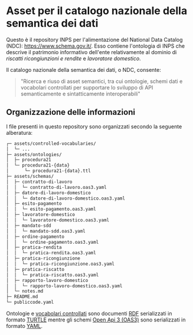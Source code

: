 # Asset per il catalogo nazionale della semantica dei dati
Questo è il repository INPS per l'alimentazione del National Data Catalog (NDC): https://www.schema.gov.it/.
Esso contiene l'ontologia di INPS che descrive il patrimonio informativo dell'ente relativamente al dominio di _riscatti ricongiunzioni e rendite_ e _lavoratore domestico_.

Il catalogo nazionale della semantica dei dati, o NDC, consente:
> "Ricerca e riuso di asset semantici, tra cui ontologie, schemi dati e vocabolari controllati per supportare lo sviluppo di API semanticamente e sintatticamente interoperabili"

## Organizzazione delle informazioni

I file presenti in questo repository sono organizzati secondo la seguente alberatura:

```bash
┌─ assets/controlled-vocabularies/
│  └─ ...
├─ assets/ontologies/
│  ├─ procedura21
│  └─ procedura21-{data}
│      └─ procedura21-{data}.ttl
├─ assets/schemas/
│  ├─ contratto-di-lavoro
│  │  └─ contratto-di-lavoro.oas3.yaml
│  ├─ datore-di-lavoro-domestico
│  │  └─ datore-di-lavoro-domestico.oas3.yaml
│  ├─ esito-pagamento
│  │  └─ esito-pagamento.oas3.yaml
│  ├─ lavoratore-domestico
│  │  └─ lavoratore-domestico.oas3.yaml
│  ├─ mandato-sdd
│  │  └─ mandato-sdd.oas3.yaml
│  ├─ ordine-pagamento
│  │  └─ ordine-pagamento.oas3.yaml
│  ├─ pratica-rendita
│  │  └─ pratica-rendita.oas3.yaml
│  ├─ pratica-ricongiunzione
│  │  └─ pratica-ricongiunzione.oas3.yaml
│  ├─ pratica-riscatto
│  │  └─ pratica-riscatto.oas3.yaml
│  ├─ rapporto-lavoro-domestico
│  │  └─ rapporto-lavoro-domestico.oas3.yaml
│  └─ notes.md
├─ README.md
└─ publiccode.yaml
```

Ontologie e [vocabolari controllati](https://www.agid.gov.it/it/dati/vocabolari-controllati) sono documenti [RDF](https://www.w3.org/RDF/) serializzati in formato [TURTLE](https://www.w3.org/TR/turtle/) mentre gli schemi  [Open Api 3 (OAS3)](https://spec.openapis.org/oas/v3.1.0) sono serializzati in formato [YAML](https://yaml.org/).

